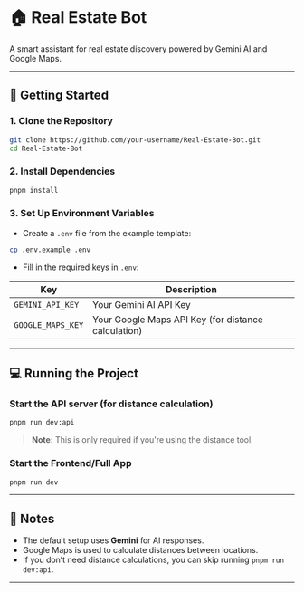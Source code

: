 
# 🏠 Real Estate Bot

A smart assistant for real estate discovery powered by Gemini AI and Google Maps.

---

## 🚀 Getting Started

### 1. Clone the Repository

```bash
git clone https://github.com/your-username/Real-Estate-Bot.git
cd Real-Estate-Bot
```

### 2. Install Dependencies

```bash
pnpm install
```

### 3. Set Up Environment Variables

- Create a `.env` file from the example template:

```bash
cp .env.example .env
```

- Fill in the required keys in `.env`:

| Key                | Description                          |
|--------------------|--------------------------------------|
| `GEMINI_API_KEY`   | Your Gemini AI API Key               |
| `GOOGLE_MAPS_KEY`  | Your Google Maps API Key (for distance calculation) |

---

## 💻 Running the Project

### Start the API server (for distance calculation)

```bash
pnpm run dev:api
```

> **Note:** This is only required if you're using the distance tool.

### Start the Frontend/Full App

```bash
pnpm run dev
```

---

## 📌 Notes

- The default setup uses **Gemini** for AI responses.
- Google Maps is used to calculate distances between locations.
- If you don’t need distance calculations, you can skip running `pnpm run dev:api`.

---
